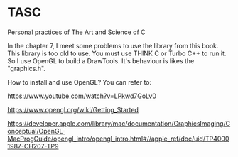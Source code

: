 TASC
====

Personal practices of The Art and Science of C

In the chapter 7, I meet some problems to use the library from this book.
This library is too old to use. You must use THINK C or Turbo C++ to run
it. So I use OpenGL to build a DrawTools. It's behaviour
is likes the "graphics.h".

How to install and use OpenGL? 
You can refer to:

https://www.youtube.com/watch?v=LPkwd7GoLv0

https://www.opengl.org/wiki/Getting_Started

https://developer.apple.com/library/mac/documentation/GraphicsImaging/Conceptual/OpenGL-MacProgGuide/opengl_intro/opengl_intro.html#//apple_ref/doc/uid/TP40001987-CH207-TP9

